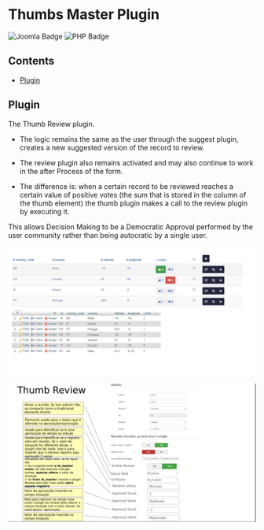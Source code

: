 # Thumbs Master Plugin 

![Joomla Badge](https://img.shields.io/badge/Joomla-5091CD?style=for-the-badge&logo=joomla&logoColor=white) ![PHP Badge](https://img.shields.io/badge/PHP-777BB4?style=for-the-badge&logo=php&logoColor=white)


## Contents


- [Plugin](#plugin)

## Plugin

The Thumb Review plugin.

- The logic remains the same as the user through the suggest plugin, creates a new suggested version of the record to review.

- The review plugin also remains activated and may also continue to work in the after Process of the form.

- The difference is: when a certain record to be reviewed reaches a certain value of positive votes (the sum that is stored in the column of the thumb element) the thumb plugin makes a call to the review plugin by executing it.

This allows Decision Making to be a Democratic Approval performed by the user community rather than being autocratic by a single user.

<p align="center">
    <img src="../images/thumbs_master01.jpeg">
</p>

<p align="center">
    <img src="../images/thumbs_master02.jpeg">
</p>
